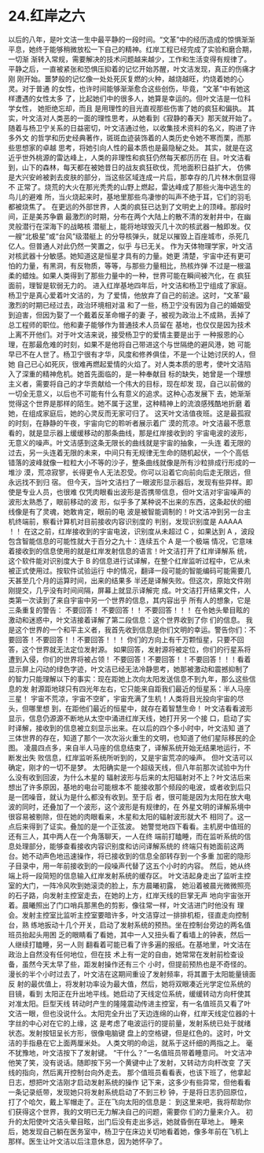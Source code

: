 # 24.红岸之六

 以后的八年，是叶文洁一生中最平静的一段时间。“文革”中的经历造成的惊惧渐渐 平息，她终于能够稍微放松一下自己的精神。红岸工程已经完成了实验和磨合期，一切渐 渐转入常规，需要解决的技术问题越来越少，工作和生活变得有规律了。 平静之后，一直被紧张和恐惧压抑着的记忆开始苏醒，叶文洁发现，真正的伤痛才刚 刚开始。噩梦般的记忆像一处处死灰复燃的火种，越烧越旺，灼烧着她的心灵。对于普通 的女性，也许时间能够渐渐愈合这些创伤，毕竟，“文革”中有她这样遭遇的女性太多 了，比起她们中的很多人，她算是幸运的。但叶文洁是一位科学女性， 她拒绝忘却，而且 是用理性的目光直视那些伤害了她的疯狂和偏执。 其实，叶文洁对人类恶的一面的理性思考，从她看到《寂静的春天》那天就开始了。 随着与杨卫宁关系的日益密切，叶文洁通过他，以收集技术资料的名义，购进了许多外文 的哲学和历史经典著作，斑斑血迹装饰着的人类历史令她不寒而栗，而那些思想家的卓越 思考，将她引向人性的最本质也是最隐秘之处。 其实，就是在这近乎世外桃源的雷达峰上，人类的非理性和疯狂仍然每天都历历在 目。叶文洁看到，山下的森林，每天都在被她昔日的战友疯狂砍伐，荒地面积日益扩大， 仿佛是大兴安岭被剥去皮肤的部分，当这些区域连成一片后，那幸存的几片林木倒显得不 正常了。烧荒的大火在那光秃秃的山野上燃起，雷达峰成了那些火海中逃生的鸟儿的避难 所，当火烧起来时，基地里那些鸟凄惨的叫声不绝于耳，它们的羽毛都被烧焦了。 在更远的外部世界，人类的疯狂已达到了文明史上的顶峰。那段时间，正是美苏争霸 最激烈的时期，分布在两个大陆上的散不清的发射井中，在幽灵般潜行在深海下的战略核 潜艇上，能将地球毁灭几十次的核武器一触即发。仅一艘“北极星”或“台风”级潜艇上 的分导核弹头，就足以摧毁上百座城市，杀死几亿人。但普通人对此仍然一笑置之，似乎 与已无关。 作为天体物理学家，叶文洁对核武器十分敏感。她知道这是恒星才具有的力量。她更 清楚，宇宙中还有更可怕的力量，有黑洞，有反物质，等等，与那些力量相比，热核炸弹 不过是一根温柔的蜡烛。如果人类得到了那些力量中的一种，世界可能在瞬间被汽化，在 疯狂面前，理智是软弱无力的。 进入红岸基地四年后，叶文洁和杨卫宁组成了家庭。杨卫宁是真心爱着叶文洁的，为 了爱情，他放弃了自己的前途。这时，“文革”最激烈的时期已经过去，政治环境相对温 和了一些，杨卫宁没有因为自己的婚姻受到迫害，但因为娶了一个戴着反革命帽子的妻 子，被视为政治上不成熟，丢掉了总工程师的职位。他和妻子能够作为普通技术人员留在 基地，也仅仅是因为技术上离不开他们。对于叶文洁来说，接受杨卫宁的爱情主要是出于 一种报恩的心理，在那最危难的时刻，如果不是他将自己带进这个与世隔绝的避风港，她 可能早已不在人世了。杨卫宁很有才华，风度和修养俱佳，不是一个让她讨厌的人，但她 自己已心如死灰，很难再燃起爱情的火焰了。对人类本质的思考，使叶文洁陷入了深重的精神危机。她首先面临的，是一种奉献目 标的缺失，她曾是一个理想主义者，需要将自己的才华贡献给一个伟大的目标，现在却发 现，自己以前做的一切全无意义，以后也不可能有什么有意义的追求。这种心态发展下 去，她渐渐觉得这个世界是那样的陌生。她不属于这里，这种精神上的流浪感残酷地折磨 着她，在组成家庭后，她的心灵反而无家可归了。 这天叶文洁值夜班。这是最孤寂的时刻，在静静的午夜，宇宙向它的聆听者展示着广 漠的荒凉。叶文洁最不愿意看的，就是显示器上缓缓移动的那条曲线，那是红岸接收到的 宇宙电波的波形，无意义的噪声。叶文洁感到这条无限长的曲线就是宇宙的抽象，一头连 着无限的过去，另一头连着无限的未来，中间只有无规律无生命的随机起伏，一个个高低 错落的波峰就像一粒粒大小不等的沙子，整条曲线就像是所有沙粒排成行形成的一堆沙 漠，荒凉寂寥，长得更令人无法忍受。你可以沿着它向前向后走无限远，但永远找不到归 宿。 但今天，当叶文洁扫了一眼波形显示器后，发现有些异样。即使是专业人员，也很难 仅凭肉眼看出波形是否携带信息，但叶文洁对宇宙噪声的波形太熟悉了，眼前移动的波 形，似乎多了某种说不出来的东西，这条起伏的细线像是有了灵魂，她敢肯定，眼前的电 波是被智能调制的！叶文洁冲到另一台主机终端前，察看计算机对目前接收内容识别度的 判别，发现识别度是 AAAAA ！！ 在这之前，红岸接收到的宇宙电波，识别度从未超过 C ，如果达到 A ，波段包含智能信息的可能性就大于百分之九十：连续五个 A 是一个极端 情况，它意味着接收到的信息使用的就是红岸发射信息的语言！叶文洁打开了红岸译解系 统，这个软件能对识别度大于 B 的信息进行试译解，在整个红岸监听过程中，它从未被正式使用过。按软件试验运行 中的情况，翻译一段可能的智能编码可能需要几天甚至几个月的运算时间，出来的结果多 半还是译解失败。但这次，原始文件刚刚提交，几乎没有时间间隔，屏幕上就显示译解完 成。叶文洁打开结果文件，人类第一次读到了来自宇宙中另一个世界的信息，其内容出乎 所有人的想象，它是三条重复的警告： 不要回答！ 不要回答！！ 不要回答！！！ 在令她头晕目眩的激动和迷惑中，叶文洁接着译解了第二段信息：这个世界收到了你 们的信息。 我是这个世界的一个和平主义者，我首先收到信息是你们文明的幸运。警告你们：不 要回答！不要回答！！不要回答！！！ 你们的方向上有千万颗恒星，只要不回答，这个世界就无法定位发射源。 如果回答，发射源将被定位，你们的行星系将遭到入侵，你们的世界将被占领！ 不要回答！不要回答！！不要回答！！！看着显示屏上闪动的绿色字迹，叶文洁已经无法冷静思考，她那被激动和震撼抑制了 的智力只能理解以下的事实：现在距她上次向太阳发送信息不到九年，那么这些信息的发 射源距地球只有四光年左右，它只能来自距我们最近的恒星系：半人马座三星！ 宇宙不荒凉，宇宙不空旷，宇宙充满了生机！人类将目光投向宇宙的尽头，但哪里想 到，在距他们最近的恒星中，就存在着智慧生命！ 叶文洁看看波形显示，信息仍源源不断地从太空中涌进红岸天线，她打开另一个接 口，启动了实时译解，接收到的信息被立刻显示出来。在以后的四个多小时中，叶文洁知 道了三体世界的存在，知道了那个一次次浴火重生的文明，也知道了他们星际移民的企 图。 凌晨四点多，来自半人马座的信息结束了，译解系统开始无结果地运行，不断发出失 败信息，红岸监听系统所听到的，又是宇宙荒凉的噪声。 但叶文洁可以确定，刚才的一切不是梦。 太阳确实是一个超级天线，但八年前那次试验中为什么没有收到回波，为什么木星的 辐射波形与后来的太阳辐射对不上？叶文洁后来想出了许多原因，基地的电台可能根本不 能接收那个频段的电波，或者收到后只是一团噪音，就认为是什么都没有收到。至于后 者，很可能是因为太阳在放大电波的同时，还叠加了一个波形，这个波形是有规律的，在 外星文明的译解系境中很容易被剔除，但在她的肉眼看来，木星和太阳的辐射波形就大不 相同了。这一点后来得到了证实。叠加的是一个正弦波。 她警觉地四下看看。主机房中值班的还有三人，其中两人在一个角落聊天，一人在终 端前打瞌睡，而在监听系统的信息处理部分，能够查看接收内容识别度和访问译解系统的 终端只有她面前这两台。她不动声色地迅速操作，将已接收到的信息全部转存到一个多重 加密的隐形子目录中，用一年前接收到的一段噪声代替了这五个小时的内容。 然后，她从终端上将一段简短的信息输入红岸发射系统的缓存区。 叶文洁起身走出了监听主控室的大门，一阵冷风吹到她滚烫的脸上，东方晨曦初露， 她沿着被晨光微微照亮的石子路，向发射主控室走去，在她的上方，红岸天线的巨掌无声 地向宇宙张开着。晨曦照出了门口哨兵那黑色的剪影，像往常一样，叶文洁进门时他没有 理会。发射主控室比监听主控室要暗许多，叶文洁穿过一排排机柜，径直走向控制台，熟 练地扳动十几个开关，启动了发射系统的预热。坐在控制台旁边的两名值班员抬起头用困 乏的眼睛看了看她，其中一人又扭头看了看墙上的钟表，然后一人继续打瞌睡，另一人则 翻看着可能已看了许多遍的报纸。在基地里，叶文洁在政治上自然没有任何地位，但在技 术上有一定的自由，她常常在发射前检查设备，虽然今天太早了些，距发射操作还有三个 小时，但提前预热也是不奇怪的。 漫长的半个小时过去了，叶文洁在这期间重设了发射频率，将其置于太阳能量镜面反 射的最优值上，将发射功率设为最大值，然后，她将双眼凑近光学定位系统的目镜，看到 太阳正在升出地平线。她启动了天线定位系统，缓缓转动方向杆使其对准太阳。巨型天线 转动时产生的隆隆震动传进主控室，有一名值班员又看了叶文洁一眼，但也没说什么。太阳完全升出了天边连绵的山脊，红岸天线定位器的十字丝的中心对在它的上缘，这 是考虑了电波运行的提前量，发射系统已处于就绪状态。发射按钮呈长方形，很像电脑键 盘上的空格键，但是红色的。这时，叶文洁的手指悬在它上面两厘米处。 人类文明的命运，就系于这纤细的两指之上。 毫不犹豫地，叶文洁按下了发射键。 “干什么？”一名值班员带着睡意问。 叶文洁冲他笑了笑，没有说话。随即按下另一个黄键中止了发射，又转动方向杆改变 了天线的指向，然后离开控制台向外走去。 那个值班员看看表，也该下班了，他拿起日志，想把叶文洁刚才启动发射系统的操作 记下来，这多少有些异常，但他看看一条记录纸带，发现她只将发射系统启动了不到三秒 钟，于是将日志扔回原位，打了个哈欠，戴上军帽走了。正在飞向太阳的信息是： 到这里来吧，我将帮助你们获得这个世界，我的文明已无力解决自己的问题，需要你 们的力量来介入。 初升的太阳使叶文洁头晕目眩，出门后没有走出多远，她就昏倒在草地上。 睡来后，她发现自己躺在医务室中，杨卫宁在床边关切地看着她，像多年前在飞机上 那样。医生让叶文洁以后注意休息，因为她怀孕了。

